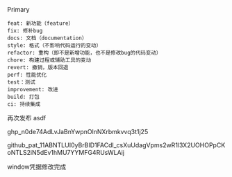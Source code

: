 
<script setup>
import { ElButton, ElRow, ElRate } from 'element-plus'

</script>


<el-row class="mb-4">
  <el-button type="primary">Primary</el-button>
</el-row>



<style>
@import 'element-plus/theme-chalk/index.css';
</style>

```
feat: 新功能（feature）
fix: 修补bug
docs: 文档（documentation）
style: 格式（不影响代码运行的变动）
refactor: 重构（即不是新增功能，也不是修改bug的代码变动）
chore: 构建过程或辅助工具的变动
revert: 撤销，版本回退
perf: 性能优化
test：测试
improvement: 改进
build: 打包
ci: 持续集成
```

再次发布 asdf 

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

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

window凭据修改完成
